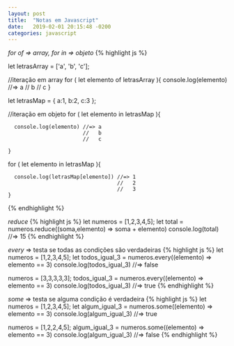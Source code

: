 ```yaml
---
layout: post
title:  "Notas em Javascript"
date:   2019-02-01 20:15:48 -0200
categories: javascript
---
```


*for of => array, for in => objeto*
{% highlight js %}

let letrasArray = ['a', 'b', 'c'];

//iteração em array
for ( let elemento of letrasArray ){
      console.log(elemento) //=> a
                            //   b
                            //   c
    }

let letrasMap = { a:1, b:2, c:3 };

//iteração em objeto
for ( let elemento in letrasMap ){

      console.log(elemento) //=> a
                            //   b
                            //   c

    }

 for ( let elemento in letrasMap ){

      console.log(letrasMap[elemento]) //=> 1
                                       //   2
                                       //   3
    }   
   




{% endhighlight %}

*reduce*
{% highlight js %}
let numeros = [1,2,3,4,5];
let total = numeros.reduce((soma,elemento) => soma + elemento)
console.log(total) //=> 15
{% endhighlight %}

*every* => testa se todas as condições são verdadeiras
{% highlight js %}
let numeros = [1,2,3,4,5];
let todos_igual_3 = numeros.every((elemento) => elemento == 3)
console.log(todos_igual_3) //=> false

numeros = [3,3,3,3,3];
todos_igual_3 = numeros.every((elemento) => elemento == 3)
console.log(todos_igual_3) //=> true
{% endhighlight %}

*some* => testa se alguma condição é verdadeira
{% highlight js %}
let numeros = [1,2,3,4,5];
let algum_igual_3 = numeros.some((elemento) => elemento == 3)
console.log(algum_igual_3) //=> true

numeros = [1,2,2,4,5];
algum_igual_3 = numeros.some((elemento) => elemento == 3)
console.log(algum_igual_3) //=> false
{% endhighlight %}

